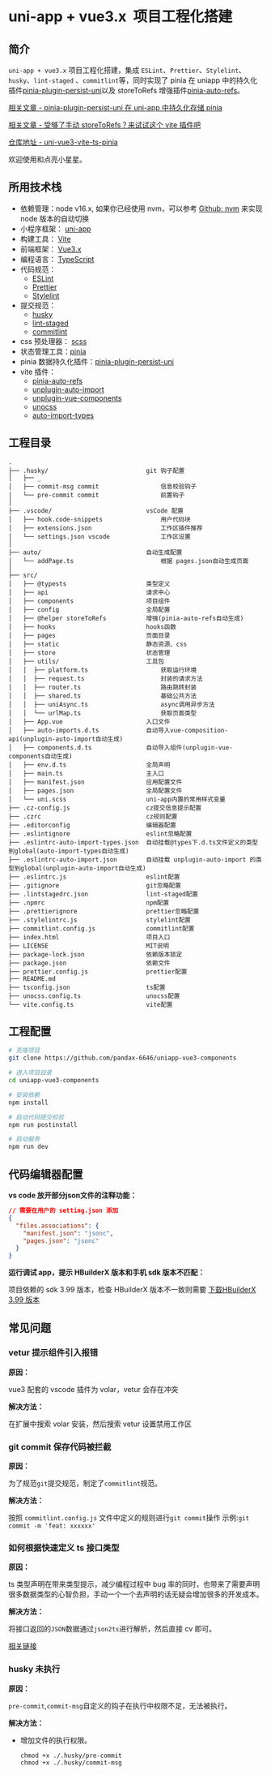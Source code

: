 # uni-app + vue3.x  项目工程化搭建

## 简介

`uni-app + vue3.x` 项目工程化搭建，集成 `ESLint`、`Prettier`、`Stylelint`、`husky`、`lint-staged` 、`commitlint`等，同时实现了 pinia 在 uniapp 中的持久化插件[pinia-plugin-persist-uni](https://github.com/Allen-1998/pinia-plugin-persist-uni)以及 storeToRefs 增强插件[pinia-auto-refs](https://github.com/Allen-1998/pinia-auto-refs)。

[相关文章 - pinia-plugin-persist-uni 在 uni-app 中持久化存储 pinia](https://juejin.cn/post/7081275565008748552)

[相关文章 - 受够了手动 storeToRefs？来试试这个 vite 插件吧](https://juejin.cn/post/7097893752030625828)

[仓库地址 - uni-vue3-vite-ts-pinia](https://github.com/Allen-1998/uni-vue3-vite-ts-pinia)

欢迎使用和点亮小星星。

## 所用技术栈

- 依赖管理：node v16.x, 如果你已经使用 nvm，可以参考 [Github: nvm](https://github.com/nvm-sh/nvm#deeper-shell-integration) 来实现 node 版本的自动切换
- 小程序框架： [uni-app](https://uniapp.dcloud.io/)
- 构建工具： [Vite](https://vitejs.dev/)
- 前端框架： [Vue3.x](https://v3.cn.vuejs.org/)
- 编程语言： [TypeScript](https://www.typescriptlang.org/)
- 代码规范：
  - [ESLint](https://eslint.org/)
  - [Prettier](https://prettier.io/)
  - [Stylelint](https://stylelint.io/)
- 提交规范：
  - [husky](https://typicode.github.io/husky/#/)
  - [lint-staged](https://www.npmjs.com/package/lint-staged)
  - [commitlint](https://commitlint.js.org/#/)
- css 预处理器： [scss](https://sass-lang.com/)
- 状态管理工具：[pinia](https://pinia.vuejs.org/)
- pinia 数据持久化插件：[pinia-plugin-persist-uni](https://allen-1998.github.io/pinia-plugin-persist-uni/)
- vite 插件：
  - [pinia-auto-refs](https://github.com/Allen-1998/pinia-auto-refs)
  - [unplugin-auto-import](https://github.com/antfu/unplugin-auto-import)
  - [unplugin-vue-components](https://github.com/antfu/unplugin-vue-components)
  - [unocss](https://github.com/unocss/unocss)
  - [auto-import-types](https://github.com/Allen-1998/auto-import-types)

## 工程目录

```shell
.
├── .husky/                           git 钩子配置
│   ├── _
│   ├── commit-msg commit                 信息校验钩子
│   └── pre-commit commit                 前置钩子
│
├── .vscode/                          vsCode 配置
│   ├── hook.code-snippets                用户代码块
│   ├── extensions.json                   工作区插件推荐
│   └── settings.json vscode              工作区设置
│
├── auto/                             自动生成配置
│   └── addPage.ts                        根据 pages.json自动生成页面
│
├── src/
│   ├── @typests                      类型定义
│   ├── api                           请求中心
│   ├── components                    项目组件
│   ├── config                        全局配置
│   ├── @helper storeToRefs           增强(pinia-auto-refs自动生成)
│   ├── hooks                         hooks函数
│   ├── pages                         页面目录
│   ├── static                        静态资源、css
│   ├── store                         状态管理
│   ├── utils/                        工具包
│   │  ├── platform.ts                    获取运行环境
│   │  ├── request.ts                     封装的请求方法
│   │  ├── router.ts                      路由跳转封装
│   │  ├── shared.ts                      基础公共方法
│   │  ├── uniAsync.ts                    async调用异步方法
│   │  └── urlMap.ts                      获取页面类型
│   ├── App.vue                       入口文件
│   ├── auto-imports.d.ts             自动导入vue-composition-api(unplugin-auto-import自动生成)
│   ├── components.d.ts               自动导入组件(unplugin-vue-components自动生成)
│   ├── env.d.ts                      全局声明
│   ├── main.ts                       主入口
│   ├── manifest.json                 应用配置文件
│   ├── pages.json                    全局配置文件
│   └── uni.scss                      uni-app内置的常用样式变量
├── .cz-config.js                     cz提交信息提示配置
├── .czrc                             cz规则配置
├── .editorconfig                     编辑器配置
├── .eslintignore                     eslint忽略配置
├── .eslintrc-auto-import-types.json  自动挂载@types下.d.ts文件定义的类型到global(auto-import-types自动生成)
├── .eslintrc-auto-import.json        自动挂载 unplugin-auto-import 的类型到global(unplugin-auto-import自动生成)
├── .eslintrc.js                      eslint配置
├── .gitignore                        git忽略配置
├── .lintstagedrc.json                lint-staged配置
├── .npmrc                            npm配置
├── .prettierignore                   prettier忽略配置
├── .stylelintrc.js                   stylelint配置
├── commitlint.config.js              commitlint配置
├── index.html                        项目入口
├── LICENSE                           MIT说明
├── package-lock.json                 依赖版本锁定
├── package.json                      依赖文件
├── prettier.config.js                prettier配置
├── README.md
├── tsconfig.json                     ts配置
├── unocss.config.ts                  unocss配置
└── vite.config.ts                    vite配置
```

## 工程配置

```bash
# 克隆项目
git clone https://github.com/pandax-6646/uniapp-vue3-components

# 进入项目目录
cd uniapp-vue3-components

# 安装依赖
npm install

# 启动代码提交校验
npm run postinstall

# 启动服务
npm run dev
```

## 代码编辑器配置

**vs code 放开部分json文件的注释功能：**



```json
// 需要在用户的 setting.json 添加
{
  "files.associations": {
    "manifest.json": "jsonc",
    "pages.json": "jsonc"
  }
}
```

**运行调试 app，提示 HBuilderX 版本和手机 sdk 版本不匹配：**

项目依赖的 sdk 3.99 版本，检查 HBuilderX 版本不一致则需要 [下载HBuilderX 3.99 版本](https://hx.dcloud.net.cn/Tutorial/HistoryVersion)

## 常见问题

### vetur 提示组件引入报错

**原因：**

vue3 配套的 vscode 插件为 volar，vetur 会存在冲突

**解决方法：**

在扩展中搜索 volar 安装，然后搜索 vetur 设置禁用工作区

### git commit 保存代码被拦截

**原因：**

为了规范`git`提交规范，制定了`commitlint`规范。

**解决方法：**

按照 `commitlint.config.js` 文件中定义的规则进行`git commit`操作
示例:`git commit -m 'feat: xxxxxx'`

### 如何根据快速定义 ts 接口类型

**原因：**

ts 类型声明在带来类型提示，减少编程过程中 bug 率的同时，也带来了需要声明很多数据类型的心智负担，手动一个一个去声明的话无疑会增加很多的开发成本。

**解决方法：**

将接口返回的`JSON`数据通过`json2ts`进行解析，然后直接 cv 即可。

[相关链接](http://json2ts.com/)

### husky 未执行

**原因：**

`pre-commit`,`commit-msg`自定义的钩子在执行中权限不足，无法被执行。

**解决方法：**

- 增加文件的执行权限。

  ```shell
  chmod +x ./.husky/pre-commit
  chmod +x ./.husky/commit-msg
  ```
